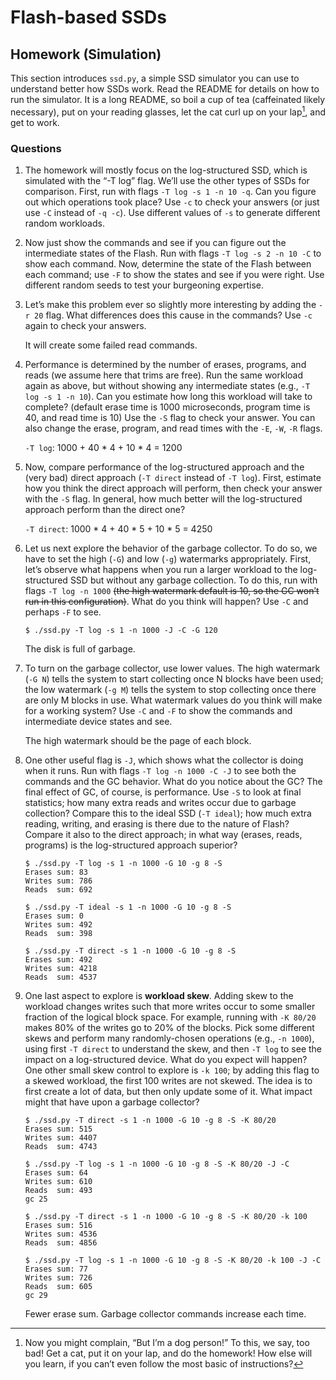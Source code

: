 # Flash-based SSDs

## Homework (Simulation)

This section introduces `ssd.py`, a simple SSD simulator you can use to understand better how SSDs work. Read the README for details on how to run the simulator. It is a long README, so boil a cup of tea (caffeinated likely necessary), put on your reading glasses, let the cat curl up on your lap[^1], and get to work.

### Questions

1. The homework will mostly focus on the log-structured SSD, which is simulated with the “-T log” flag. We’ll use the other types of SSDs for comparison. First, run with flags `-T log -s 1 -n 10 -q`. Can you figure out which operations took place? Use `-c` to check your answers (or just use `-C` instead of `-q -c`). Use different values of `-s` to generate different random workloads.

2. Now just show the commands and see if you can figure out the intermediate states of the Flash. Run with flags `-T log -s 2 -n 10 -C` to show each command. Now, determine the state of the Flash between each command; use `-F` to show the states and see if you were right. Use different random seeds to test your burgeoning expertise.

3. Let’s make this problem ever so slightly more interesting by adding the `-r 20` flag. What differences does this cause in the commands? Use `-c` again to check your answers.

    It will create some failed read commands.

4. Performance is determined by the number of erases, programs, and reads (we assume here that trims are free). Run the same workload again as above, but without showing any intermediate states (e.g., `-T log -s 1 -n 10`). Can you estimate how long this workload will take to complete? (default erase time is 1000 microseconds, program time is 40, and read time is 10) Use the `-S` flag to check your answer. You can also change the erase, program, and read times with the `-E`, `-W`, `-R` flags.

    `-T log`: 1000 + 40 * 4 + 10 * 4 = 1200

5. Now, compare performance of the log-structured approach and the (very bad) direct approach (`-T direct` instead of `-T log`). First, estimate how you think the direct approach will perform, then check your answer with the `-S` flag. In general, how much better will the log-structured approach perform than the direct one?

    `-T direct`: 1000 * 4 + 40 * 5 + 10 * 5 = 4250

6. Let us next explore the behavior of the garbage collector. To do so, we have to set the high (`-G`) and low (`-g`) watermarks appropriately. First, let’s observe what happens when you run a larger workload to the log-structured SSD but without any garbage collection. To do this, run with flags `-T log -n 1000` ~~(the high watermark default is 10, so the GC won’t run in this configuration)~~. What do you think will happen? Use `-C` and perhaps `-F` to see.

    ```
    $ ./ssd.py -T log -s 1 -n 1000 -J -C -G 120
    ```

    The disk is full of garbage.

7. To turn on the garbage collector, use lower values. The high watermark (`-G N`) tells the system to start collecting once N blocks have been used; the low watermark (`-g M`) tells the system to stop collecting once there are only M blocks in use. What watermark values do you think will make for a working system? Use `-C` and `-F` to show the commands and intermediate device states and see.

    The high watermark should be the page of each block.

8. One other useful flag is `-J`, which shows what the collector is doing when it runs. Run with flags `-T log -n 1000 -C -J` to see both the commands and the GC behavior. What do you notice about the GC? The final effect of GC, of course, is performance. Use `-S` to look at final statistics; how many extra reads and writes occur due to garbage collection? Compare this to the ideal SSD (`-T ideal`); how much extra reading, writing, and erasing is there due to the nature of Flash? Compare it also to the direct approach; in what way (erases, reads, programs) is the log-structured approach superior?

    ```
    $ ./ssd.py -T log -s 1 -n 1000 -G 10 -g 8 -S
    Erases sum: 83
    Writes sum: 786
    Reads  sum: 692

    $ ./ssd.py -T ideal -s 1 -n 1000 -G 10 -g 8 -S
    Erases sum: 0
    Writes sum: 492
    Reads  sum: 398

    $ ./ssd.py -T direct -s 1 -n 1000 -G 10 -g 8 -S
    Erases sum: 492
    Writes sum: 4218
    Reads  sum: 4537
    ```

9. One last aspect to explore is **workload skew**. Adding skew to the workload changes writes such that more writes occur to some smaller fraction of the logical block space. For example, running with `-K 80/20` makes 80% of the writes go to 20% of the blocks. Pick some different skews and perform many randomly-chosen operations (e.g., `-n 1000`), using first `-T direct` to understand the skew, and then `-T log` to see the impact on a log-structured device. What do you expect will happen? One other small skew control to explore is `-k 100`; by adding this flag to a skewed workload, the first 100 writes are not skewed. The idea is to first create a lot of data, but then only update some of it. What impact might that have upon a garbage collector?

    ```
    $ ./ssd.py -T direct -s 1 -n 1000 -G 10 -g 8 -S -K 80/20
    Erases sum: 515
    Writes sum: 4407
    Reads  sum: 4743

    $ ./ssd.py -T log -s 1 -n 1000 -G 10 -g 8 -S -K 80/20 -J -C
    Erases sum: 64
    Writes sum: 610
    Reads  sum: 493
    gc 25

    $ ./ssd.py -T direct -s 1 -n 1000 -G 10 -g 8 -S -K 80/20 -k 100
    Erases sum: 516
    Writes sum: 4536
    Reads  sum: 4856

    $ ./ssd.py -T log -s 1 -n 1000 -G 10 -g 8 -S -K 80/20 -k 100 -J -C
    Erases sum: 77
    Writes sum: 726
    Reads  sum: 605
    gc 29
    ```

    Fewer erase sum. Garbage collector commands increase each time.

[^1]: Now you might complain, “But I’m a dog person!” To this, we say, too bad! Get a cat, put it on your lap, and do the homework! How else will you learn, if you can’t even follow the most basic of instructions?
